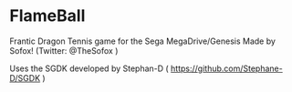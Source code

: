 # FlameBall
Frantic Dragon Tennis game for the Sega MegaDrive/Genesis
Made by Sofox! (Twitter: @TheSofox )

Uses the SGDK developed by Stephan-D ( https://github.com/Stephane-D/SGDK )
